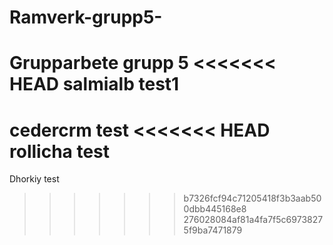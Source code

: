 # Ramverk-grupp5-
Grupparbete grupp 5
<<<<<<< HEAD
salmialb test1
=======

cedercrm test
<<<<<<< HEAD
rollicha test
=======
Dhorkiy test
>>>>>>> b7326fcf94c71205418f3b3aab500dbb445168e8
>>>>>>> 276028084af81a4fa7f5c69738275f9ba7471879
